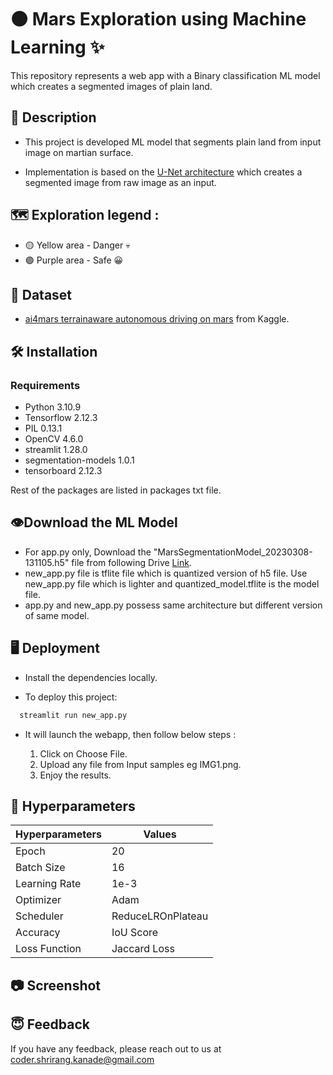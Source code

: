 
# 🟠 Mars Exploration using Machine Learning ✨

This repository represents a web app with a Binary classification ML model which creates a segmented images of plain land.





## 📄 Description
* This project is developed ML model that segments plain land from input image on martian surface.

* Implementation is based on the [U-Net architecture](https://lmb.informatik.uni-freiburg.de/people/ronneber/u-net/u-net-architecture.png) which creates a segmented image from raw image as an input.

## 🗺️ Exploration legend : 
* 🟡 Yellow area - Danger 💀
* 🟣 Purple area - Safe 😀
## 📁 Dataset 

* [ ai4mars terrainaware autonomous driving on mars](https://www.kaggle.com/datasets/yash92328/ai4mars-terrainaware-autonomous-driving-on-mars) from Kaggle.


## 🛠 Installation

### Requirements
- Python                    3.10.9 
- Tensorflow                   2.12.3
- PIL               0.13.1 
- OpenCV 4.6.0  
- streamlit                    1.28.0 
- segmentation-models   1.0.1
- tensorboard  2.12.3

Rest of the packages are listed in packages txt file.
## 👁Download the ML Model 
- For app.py only, Download the "MarsSegmentationModel_20230308-131105.h5" file from following Drive [Link](https://drive.google.com/file/d/1j1dx9Rt3uuKMQNy4CobIwzwUZVnKevQk/view?usp=sharing).
- new_app.py file is tflite file which is quantized version of h5 file. Use new_app.py file which is lighter and quantized_model.tflite is the model file.
- app.py and new_app.py possess same architecture but different version of same model.


## 🖥 Deployment
- Install the dependencies locally.

- To deploy this project:

```bash
  streamlit run new_app.py
```

- It will launch the webapp, then follow below steps :

  1. Click on Choose File.
  2. Upload any file from Input samples eg IMG1.png.
  3. Enjoy the results.


## 🧠 Hyperparameters

| Hyperparameters             | Values                                                              |
| ----------------- | ------------------------------------------------------------------ |
| Epoch  | 20  |
| Batch Size | 16|
| Learning Rate | 1e-3|
| Optimizer | Adam |
| Scheduler | ReduceLROnPlateau |
| Accuracy | IoU Score|
| Loss Function | Jaccard Loss|






## 📷 Screenshot


## 😇 Feedback

If you have any feedback, please reach out to us at coder.shrirang.kanade@gmail.com

